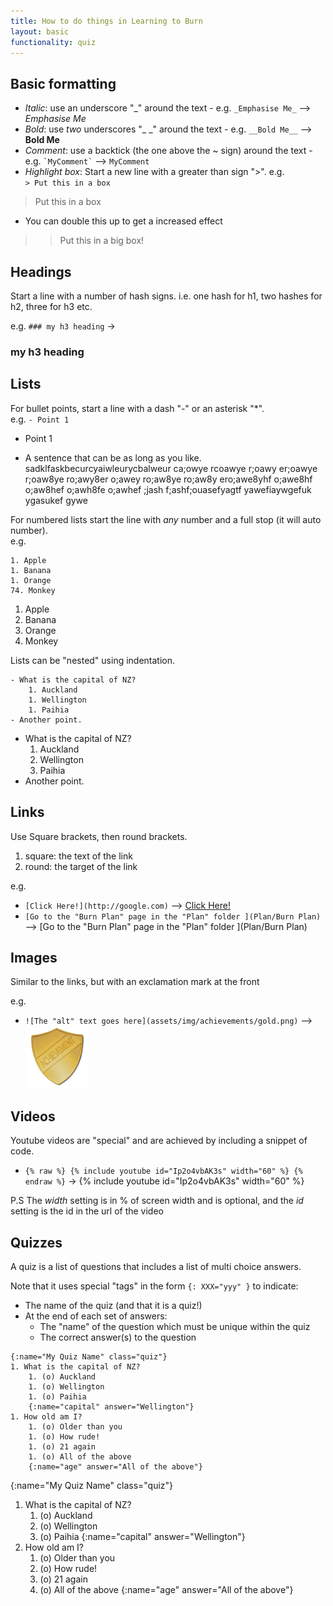 ```yaml
---
title: How to do things in Learning to Burn
layout: basic
functionality: quiz
---
```


## Basic formatting

- _Italic_: use an underscore "_" around the text - e.g. `_Emphasise Me_`  --> _Emphasise Me_
- _Bold_: use _two_ underscores "_ _" around the text - e.g. `__Bold Me__` --> __Bold Me__
- _Comment_: use a backtick (the one above the ~ sign) around the text - e.g. `` `MyComment` `` -->  `MyComment`
- _Highlight box_: Start a new line with a greater than sign ">". e.g.  
`> Put this in a box`

> Put this in a box

- You can double this up to get a increased effect

>> Put this in a big box!


## Headings

Start a line with a number of hash signs.  i.e. one hash for h1, two hashes for h2, three for h3 etc.

e.g. `### my h3 heading` ->  
### my h3 heading

## Lists

For bullet points, start a line with a dash "-" or an asterisk "*".  
e.g. `- Point 1`
- Point 1
* A sentence that can be as long as you like. sadklfaskbecurcyaiwleurycbalweur ca;owye rcoawye r;oawy er;oawye r;oaw8ye ro;awy8er o;awey ro;aw8ye ro;aw8y ero;awe8yhf o;awe8hf o;aw8hef o;awh8fe o;awhef ;jash f;ashf;ouasefyagtf yawefiaywgefuk ygasukef gywe

For numbered lists start the line with _any_ number and a full stop (it will auto number).  
e.g. 
```
1. Apple
1. Banana
1. Orange
74. Monkey
```

1. Apple
1. Banana
1. Orange
74. Monkey

Lists can be "nested" using indentation.
```
- What is the capital of NZ?
    1. Auckland
    1. Wellington
    1. Paihia
- Another point.
```

- What is the capital of NZ?
    1. Auckland
    1. Wellington
    1. Paihia
- Another point.

## Links
Use Square brackets, then round brackets.
1. square: the text of the link
2. round: the target of the link

e.g.
- `[Click Here!](http://google.com)` --> [Click Here!](http://google.com)
- `[Go to the "Burn Plan" page in the "Plan" folder ](Plan/Burn Plan)` -->  [Go to the "Burn Plan" page in the "Plan" folder ](Plan/Burn Plan)

## Images
Similar to the links, but with an exclamation mark at the front

e.g. 
- `![The "alt" text goes here](assets/img/achievements/gold.png)` --> ![The "alt" text goes here](assets/img/achievements/gold.png)

## Videos
Youtube videos are "special" and are achieved by including a snippet of code.

- `{% raw %} {% include youtube id="Ip2o4vbAK3s" width="60" %} {% endraw %}`  -> {% include youtube id="Ip2o4vbAK3s" width="60" %}

P.S The _width_ setting is in % of screen width and is optional, and the _id_ setting is the id in the url of the video

## Quizzes

A quiz is a list of questions that includes a list of multi choice answers.

Note that it uses special "tags" in the form `{: XXX="yyy" }` to indicate:
- The name of the quiz (and that it is a quiz!)
- At the end of each set of answers:
  - The "name" of the question which must be unique within the quiz
  - The correct answer(s) to the question

```
{:name="My Quiz Name" class="quiz"}
1. What is the capital of NZ?
    1. (o) Auckland
    1. (o) Wellington
    1. (o) Paihia
    {:name="capital" answer="Wellington"}
1. How old am I? 
    1. (o) Older than you
    1. (o) How rude!
    1. (o) 21 again
    1. (o) All of the above
    {:name="age" answer="All of the above"}
```

{:name="My Quiz Name" class="quiz"}
1. What is the capital of NZ?
    1. (o) Auckland
    1. (o) Wellington
    1. (o) Paihia
    {:name="capital" answer="Wellington"}
1. How old am I? 
    1. (o) Older than you
    1. (o) How rude!
    1. (o) 21 again
    1. (o) All of the above
    {:name="age" answer="All of the above"}
